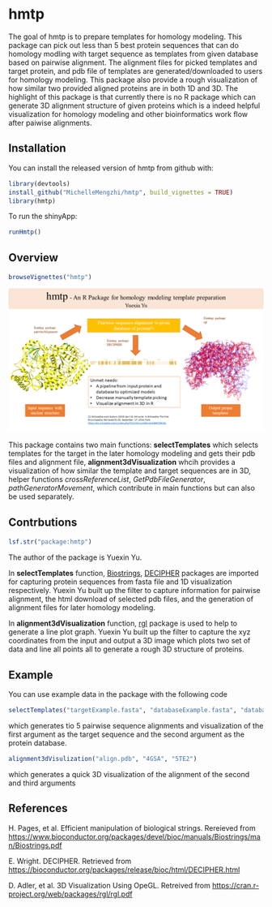 
<!-- README.md is generated from README.Rmd. Please edit that file -->

# hmtp

<!-- badges: start -->

<!-- badges: end -->

The goal of hmtp is to prepare templates for homology modeling. This
package can pick out less than 5 best protein sequences that can do
homology modling with target sequence as templates from given database
based on pairwise alignment. The alignment files for picked templates
and target protein, and pdb file of templates are generated/downloaded
to users for homology modeling. This package also provide a rough
visualization of how similar two provided aligned proteins are in both
1D and 3D. The highlight of this package is that currently there is no R
package which can generate 3D alignment structure of given proteins
which is a indeed helpful visualization for homology modeling and other
bioinformatics work flow after paiwise alignments.

## Installation

You can install the released version of hmtp from github with:

``` r
library(devtools)
install_github("MichelleMengzhi/hmtp", build_vignettes = TRUE)
library(hmtp)
```

To run the shinyApp:

``` r
runHmtp()
```

## Overview

``` r
browseVignettes("hmtp") 
```

![](./inst/extdata/hmtp.png)

This package contains two main functions: **selectTemplates** which
selects templates for the target in the later homology modeling and gets
their pdb files and alignment file, **alignment3dVisualization** whcih
provides a visualization of how similar the template and target
sequences are in 3D, helper functions *crossReferenceList*,
*GetPdbFileGenerator*, *pathGeneratorMovement*, which contribute in main
functions but can also be used separately.

## Contrbutions

``` r
lsf.str("package:hmtp")
```

The author of the package is Yuexin Yu.

In **selectTemplates** function,
[Biostrings](https://www.bioconductor.org/packages/devel/bioc/manuals/Biostrings/man/Biostrings.pdf),
[DECIPHER](https://bioconductor.org/packages/release/bioc/html/DECIPHER.html)
packages are imported for capturing protein sequences from fasta file
and 1D visualization respectively. Yuexin Yu built up the filter to
capture information for pairwise alignment, the html download of
selected pdb files, and the generation of alignment files for later
homology modeling.

In **alignment3dVisualization** function,
[rgl](https://cran.r-project.org/web/packages/rgl/rgl.pdf) package is
used to help to generate a line plot graph. Yuexin Yu built up the
filter to capture the xyz coordinates from the input and output a 3D
image which plots two set of data and line all points all to generate a
rough 3D structure of proteins.

## Example

You can use example data in the package with the following code

``` r
selectTemplates("targetExample.fasta", "databaseExample.fasta", "databaseExample.txt")
```

which generates tio 5 pairwise sequence alignments and visualization of
the first argument as the target sequence and the second argument as the
protein database.

``` r
alignment3dVisulization("align.pdb", "4GSA", "5TE2")
```

which generates a quick 3D visualization of the alignment of the second
and third arguments

## References

H. Pages, et al. Efficient manipulation of biological strings. Rereieved
from
<https://www.bioconductor.org/packages/devel/bioc/manuals/Biostrings/man/Biostrings.pdf>

E. Wright. DECIPHER. Retrieved from
<https://bioconductor.org/packages/release/bioc/html/DECIPHER.html>

D. Adler, et al. 3D Visualization Using OpeGL. Retreived from
<https://cran.r-project.org/web/packages/rgl/rgl.pdf>
